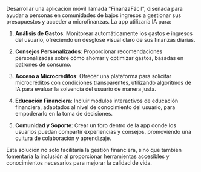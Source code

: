 Desarrollar una aplicación móvil llamada "FinanzaFácil", diseñada para ayudar a personas en comunidades de bajos ingresos a gestionar sus presupuestos y acceder a microfinanzas. La app utilizaría IA para:

1. **Análisis de Gastos**: Monitorear automáticamente los gastos e ingresos del usuario, ofreciendo un desglose visual claro de sus finanzas diarias.

2. **Consejos Personalizados**: Proporcionar recomendaciones personalizadas sobre cómo ahorrar y optimizar gastos, basadas en patrones de consumo.

3. **Acceso a Microcréditos**: Ofrecer una plataforma para solicitar microcréditos con condiciones transparentes, utilizando algoritmos de IA para evaluar la solvencia del usuario de manera justa.

4. **Educación Financiera**: Incluir módulos interactivos de educación financiera, adaptados al nivel de conocimiento del usuario, para empoderarlo en la toma de decisiones.

5. **Comunidad y Soporte**: Crear un foro dentro de la app donde los usuarios puedan compartir experiencias y consejos, promoviendo una cultura de colaboración y aprendizaje.

Esta solución no solo facilitaría la gestión financiera, sino que también fomentaría la inclusión al proporcionar herramientas accesibles y conocimientos necesarios para mejorar la calidad de vida.